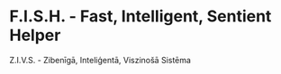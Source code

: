 ﻿# F.I.S.H. - Fast, Intelligent, Sentient Helper
 Z.I.V.S. - Zibenīgā, Inteliģentā, Viszinošā Sistēma



